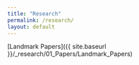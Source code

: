 ```yaml
---
title: "Research"
permalink: /research/
layout: default
---
```


[Landmark Papers]({{ site.baseurl }}/_research/01_Papers/Landmark_Papers)







